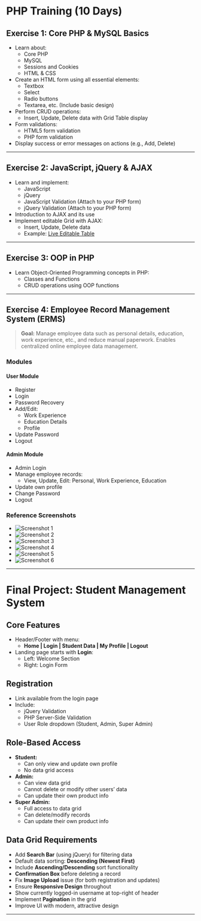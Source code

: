 # PHP Training (10 Days)

## Exercise 1: Core PHP & MySQL Basics

- Learn about:
  - Core PHP
  - MySQL
  - Sessions and Cookies
  - HTML & CSS
- Create an HTML form using all essential elements:
  - Textbox
  - Select
  - Radio buttons
  - Textarea, etc. (Include basic design)
- Perform CRUD operations:
  - Insert, Update, Delete data with Grid Table display
- Form validations:
  - HTML5 form validation
  - PHP form validation
- Display success or error messages on actions (e.g., Add, Delete)

---

## Exercise 2: JavaScript, jQuery & AJAX

- Learn and implement:
  - JavaScript
  - jQuery
  - JavaScript Validation (Attach to your PHP form)
  - jQuery Validation (Attach to your PHP form)
- Introduction to AJAX and its use
- Implement editable Grid with AJAX:
  - Insert, Update, Delete data
  - Example: [Live Editable Table](https://www.phpzag.com/demo/create-live-editable-table-with-jquery-php-and-mysql/)

---

## Exercise 3: OOP in PHP

- Learn Object-Oriented Programming concepts in PHP:
  - Classes and Functions
  - CRUD operations using OOP functions

---

## Exercise 4: Employee Record Management System (ERMS)

> **Goal:** Manage employee data such as personal details, education, work experience, etc., and reduce manual paperwork. Enables centralized online employee data management.

### Modules

#### User Module
- Register
- Login
- Password Recovery
- Add/Edit:
  - Work Experience
  - Education Details
  - Profile
- Update Password
- Logout

#### Admin Module
- Admin Login
- Manage employee records:
  - View, Update, Edit: Personal, Work Experience, Education
- Update own profile
- Change Password
- Logout

### Reference Screenshots
- ![Screenshot 1](https://prnt.sc/r1qk5c)
- ![Screenshot 2](https://prnt.sc/r1qkk7)
- ![Screenshot 3](https://prnt.sc/r1qkqp)
- ![Screenshot 4](https://prnt.sc/r1qllw)
- ![Screenshot 5](https://prnt.sc/r1qlsm)
- ![Screenshot 6](https://prnt.sc/r1qm8b)

---

# Final Project: Student Management System

## Core Features

- Header/Footer with menu:
  - **Home | Login | Student Data | My Profile | Logout**
- Landing page starts with **Login**:
  - Left: Welcome Section
  - Right: Login Form

## Registration
- Link available from the login page
- Include:
  - jQuery Validation
  - PHP Server-Side Validation
  - User Role dropdown (Student, Admin, Super Admin)

## Role-Based Access
- **Student:**
  - Can only view and update own profile
  - No data grid access
- **Admin:**
  - Can view data grid
  - Cannot delete or modify other users’ data
  - Can update their own product info
- **Super Admin:**
  - Full access to data grid
  - Can delete/modify records
  - Can update their own product info

## Data Grid Requirements
- Add **Search Bar** (using jQuery) for filtering data
- Default data sorting: **Descending (Newest First)**
- Include **Ascending/Descending** sort functionality
- **Confirmation Box** before deleting a record
- Fix **Image Upload** issue (for both registration and updates)
- Ensure **Responsive Design** throughout
- Show currently logged-in username at top-right of header
- Implement **Pagination** in the grid
- Improve UI with modern, attractive design

---
